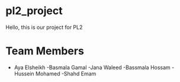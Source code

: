 # pl2_project
Hello, this is our project for PL2 
# Team Members 
- Aya Elsheikh 
-Basmala Gamal 
-Jana Waleed 
-Bassmala Hossam 
-Hussein Mohamed 
-Shahd Emam
